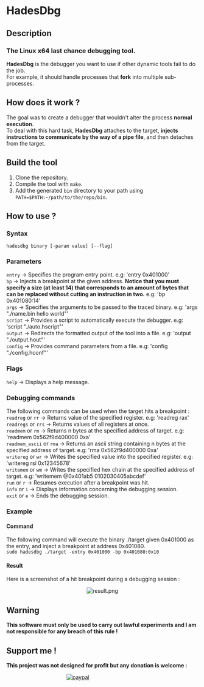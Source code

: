 # HadesDbg
## Description
### The Linux x64 last chance debugging tool.
**HadesDbg** is the debugger you want to use if other dynamic tools fail to do the job.  
For example, it should handle processes that **fork** into multiple sub-processes.
## How does it work ?
The goal was to create a debugger that wouldn't alter the process **normal execution**.  
To deal with this hard task, **HadesDbg** attaches to the target, **injects instructions to communicate by the way of a pipe file**, and then detaches from the target.
## Build the tool
1. Clone the repository.
2. Compile the tool with `make`.
3. Add the generated `bin` directory to your path using `PATH=$PATH:~/path/to/the/repo/bin`.
## How to use ?
### Syntax
`hadesdbg binary [-param value] [--flag]`
### Parameters
`entry` -> Specifies the program entry point. e.g: 'entry 0x401000'  
`bp` -> Injects a breakpoint at the given address. **Notice that you must specify a size (at least 14) that corresponds to an amount of bytes that can be replaced without cutting an instruction in two.** e.g: 'bp 0x401080:14'  
`args` -> Specifies the arguments to be passed to the traced binary. e.g: 'args "./name.bin hello world"'  
`script` -> Provides a script to automatically execute the debugger. e.g: 'script "./auto.hscript"'  
`output` -> Redirects the formatted output of the tool into a file. e.g: 'output "./output.hout"'  
`config` -> Provides command parameters from a file. e.g: 'config "./config.hconf"'  
### Flags
`help` -> Displays a help message.  
### Debugging commands
The following commands can be used when the target hits a breakpoint :  
`readreg` or `rr` -> Returns value of the specified register. e.g: 'readreg rax'  
`readregs` or `rrs` -> Returns values of all registers at once.  
`readmem` or `rm` -> Returns n bytes at the specified address of target. e.g: 'readmem 0x562f9d400000 0xa'  
`readmem_ascii` or `rma` -> Returns an ascii string containing n bytes at the specified address of target. e.g: 'rma 0x562f9d400000 0xa'  
`writereg` or `wr` -> Writes the specified value into the specified register. e.g: 'writereg rsi 0x12345678'  
`writemem` or `wm` -> Writes the specified hex chain at the specified address of target. e.g: 'writemem @0x401ab5 0102030405abcdef'  
`run` or `r` -> Resumes execution after a breakpoint was hit.  
`info` or `i` -> Displays information concerning the debugging session.  
`exit` or `e` -> Ends the debugging session.
### Example
#### Command
The following command will execute the binary ./target given 0x401000 as the entry, and inject a breakpoint at address 0x401080.  
`sudo hadesdbg ./target -entry 0x401000 -bp 0x401080:0x10`
#### Result
Here is a screenshot of a hit breakpoint during a debugging session :  
  
<p align="center">
  <img src="https://i.imgur.com/QIJYiJh.png" alt="result.png"/>
</p>

## Warning
**This software must only be used to carry out lawful experiments and I am not responsible for any breach of this rule !**

## Support me !
**This project was not designed for profit but any donation is welcome :**  
  
&nbsp;&nbsp;&nbsp;&nbsp;&nbsp;&nbsp;&nbsp;&nbsp;&nbsp;&nbsp;&nbsp;&nbsp;&nbsp;&nbsp;&nbsp;&nbsp;&nbsp;&nbsp;&nbsp;&nbsp;&nbsp;&nbsp;&nbsp;&nbsp;&nbsp;&nbsp;&nbsp;&nbsp;&nbsp;&nbsp;&nbsp;&nbsp;&nbsp;&nbsp;&nbsp;&nbsp;&nbsp;&nbsp;&nbsp;&nbsp;[![paypal](https://www.paypalobjects.com/en_US/i/btn/btn_donateCC_LG.gif)](https://www.paypal.com/donate?hosted_button_id=FGPVL34PVQVZJ)
